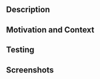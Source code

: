 <!-- This is for pull requesting new features, improvements and changes! For fixing bugs use https://github.com/openebs/openebs/compare/?template=bugs.md -->
<!-- Don't forget to follow code style, and update documentation and tests if needed -->
<!-- If you can't answer some sections, please delete them -->

## Description
<!-- Describe your changes in detail -->

## Motivation and Context
<!-- Why is this change required? How can it benefit other users? -->
<!-- If it is from an open issue, please link to the issue here -->

## Testing
<!-- Please describe in detail how you tested your changes -->
<!-- Include details of your testing environment, and the tests you ran to see how your change affects other areas of the code, etc

## Backward Compatibility
<!-- Will your changes brake backward compatibility or not? -->

## Screenshots
<!-- Add screenshots of your changes -->
